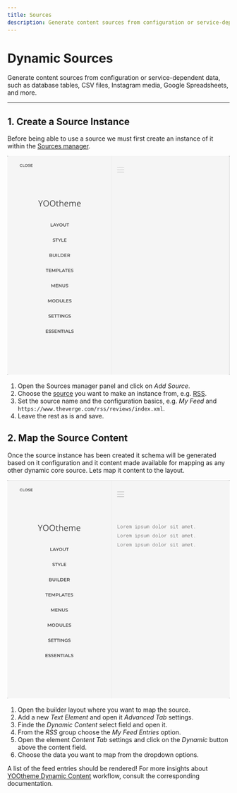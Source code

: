 ```yaml
---
title: Sources
description: Generate content sources from configuration or service-dependent data
---
```


# Dynamic Sources

Generate content sources from configuration or service-dependent data, such as database tables, CSV files, Instagram media, Google Spreadsheets, and more.

---

<!--@include: ../_partials/enable-addon.md-->

## 1. Create a Source Instance

Before being able to use a source we must first create an instance of it within the [Sources manager](/essentials-for-yootheme-pro/settings.html#sources).

![Create a Source Instance](./assets/create-source-instance.gif)

1. Open the Sources manager panel and click on _Add Source_.
2. Choose the [source](./providers) you want to make an instance from, e.g. [RSS](./providers#rss).
3. Set the source name and the configuration basics, e.g. _My Feed_ and `https://www.theverge.com/rss/reviews/index.xml`.
4. Leave the rest as is and save.

## 2. Map the Source Content

Once the source instance has been created it schema will be generated based on it configuration and it content made available for mapping as any other dynamic core source. Lets map it content to the layout.

![Map Source Content](./assets/map-source-content.gif)

1. Open the builder layout where you want to map the source.
1. Add a new _Text Element_ and open it _Advanced Tab_ settings.
1. Finde the _Dynamic Content_ select field and open it.
1. From the _RSS_ group choose the _My Feed Entries_ option.
1. Open the element _Content Tab_ settings and click on the _Dynamic_ button above the content field.
1. Choose the data you want to map from the dropdown options.

A list of the feed entries should be rendered! For more insights about [YOOtheme Dynamic Content](https://yootheme.com/support/yootheme-pro/joomla/dynamic-content) workflow, consult the corresponding documentation.
